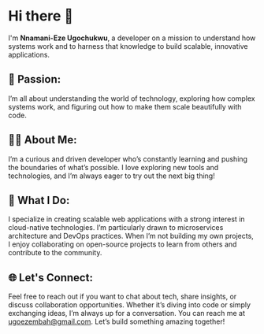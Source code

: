 # Hi there 👋

I'm **Nnamani-Eze Ugochukwu**, a developer on a mission to understand how systems work and to harness that knowledge to build scalable, innovative applications.

## 🌟 Passion:

I’m all about understanding the world of technology, exploring how complex systems work, and figuring out how to make them scale beautifully with code.

## 👨‍💻 About Me:

I’m a curious and driven developer who’s constantly learning and pushing the boundaries of what’s possible. I love exploring new tools and technologies, and I’m always eager to try out the next big thing!

## 🚀 What I Do:

I specialize in creating scalable web applications with a strong interest in cloud-native technologies. I’m particularly drawn to microservices architecture and DevOps practices. When I’m not building my own projects, I enjoy collaborating on open-source projects to learn from others and contribute to the community.

## 🌐 Let's Connect:

Feel free to reach out if you want to chat about tech, share insights, or discuss collaboration opportunities. Whether it’s diving into code or simply exchanging ideas, I’m always up for a conversation. You can reach me at [ugoezembah@gmail.com](mailto:ugoezembah@gmail.com). Let’s build something amazing together!
